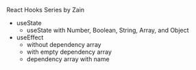React Hooks Series by Zain

- useState
  - useState with Number, Boolean, String, Array, and Object
- useEffect
  - without dependency array
  - with empty dependency array
  - dependency array with name

